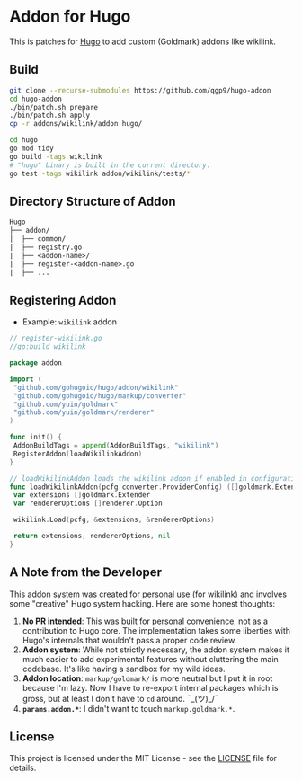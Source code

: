 # Addon for Hugo

This is patches for [Hugo](https://github.com/gohugoio/hugo) to add custom (Goldmark) addons like wikilink.

## Build

```bash
git clone --recurse-submodules https://github.com/qgp9/hugo-addon
cd hugo-addon
./bin/patch.sh prepare
./bin/patch.sh apply
cp -r addons/wikilink/addon hugo/

cd hugo
go mod tidy
go build -tags wikilink
# "hugo" binary is built in the current directory. 
go test -tags wikilink addon/wikilink/tests/*
```

## Directory Structure of Addon

```txt
Hugo
├── addon/
|  ├── common/
|  ├── registry.go
|  ├── <addon-name>/
|  ├── register-<addon-name>.go
|  ├── ...
```

## Registering Addon

* Example: `wikilink` addon

```go
// register-wikilink.go
//go:build wikilink

package addon

import (
 "github.com/gohugoio/hugo/addon/wikilink"
 "github.com/gohugoio/hugo/markup/converter"
 "github.com/yuin/goldmark"
 "github.com/yuin/goldmark/renderer"
)

func init() {
 AddonBuildTags = append(AddonBuildTags, "wikilink")
 RegisterAddon(loadWikilinkAddon)
}

// loadWikilinkAddon loads the wikilink addon if enabled in configuration.
func loadWikilinkAddon(pcfg converter.ProviderConfig) ([]goldmark.Extender, []renderer.Option, error) {
 var extensions []goldmark.Extender
 var rendererOptions []renderer.Option

 wikilink.Load(pcfg, &extensions, &rendererOptions)

 return extensions, rendererOptions, nil
}

```

## A Note from the Developer

This addon system was created for personal use (for wikilink) and involves some "creative" Hugo system hacking. Here are some honest thoughts:

1. **No PR intended**: This was built for personal convenience, not as a contribution to Hugo core. The implementation takes some liberties with Hugo's internals that wouldn't pass a proper code review.
1. **Addon system**: While not strictly necessary, the addon system makes it much easier to add experimental features without cluttering the main codebase. It's like having a sandbox for my wild ideas.
1. **Addon location**: `markup/goldmark/` is more neutral but I put it in root because I'm lazy. Now I have to re-export internal packages which is gross, but at least I don't have to `cd` around. ¯\_(ツ)_/¯
1. **`params.addon.*`**: I didn't want to touch `markup.goldmark.*`.

## License

This project is licensed under the MIT License - see the [LICENSE](LICENSE) file for details.
